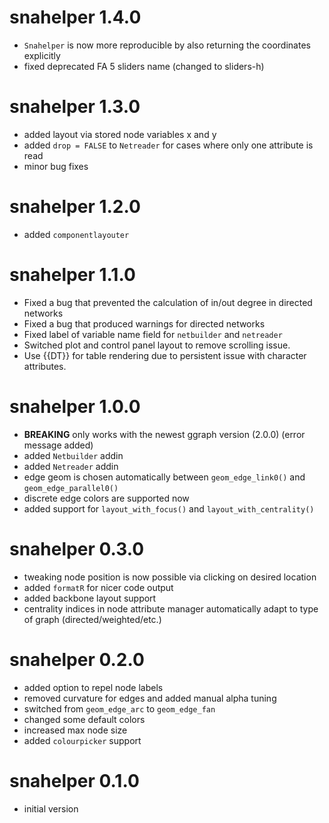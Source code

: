 # snahelper 1.4.0

* `Snahelper` is now more reproducible by also returning the coordinates explicitly
* fixed deprecated FA 5 sliders name (changed to sliders-h)

# snahelper 1.3.0

* added layout via stored node variables x and y 
* added `drop = FALSE` to `Netreader` for cases where only one attribute is read
* minor bug fixes

# snahelper 1.2.0

* added `componentlayouter`

# snahelper 1.1.0

* Fixed a bug that prevented the calculation of in/out degree in directed networks  
* Fixed a bug that produced warnings for directed networks
* Fixed label of variable name field for `netbuilder` and `netreader`
* Switched plot and control panel layout to remove scrolling issue. 
* Use {{DT}} for table rendering due to persistent issue with character attributes.

# snahelper 1.0.0

* **BREAKING** only works with the newest ggraph version (2.0.0) (error message added)
* added `Netbuilder` addin
* added `Netreader` addin
* edge geom is chosen automatically between `geom_edge_link0()` and `geom_edge_parallel0()`
* discrete edge colors are supported now
* added support for `layout_with_focus()` and `layout_with_centrality()`

# snahelper 0.3.0

* tweaking node position is now possible via clicking on desired location
* added `formatR` for nicer code output
* added backbone layout support
* centrality indices in node attribute manager automatically adapt to type of graph (directed/weighted/etc.)

# snahelper 0.2.0

* added option to repel node labels
* removed curvature for edges and added manual alpha tuning
* switched from `geom_edge_arc` to `geom_edge_fan`
* changed some default colors
* increased max node size
* added `colourpicker` support

# snahelper 0.1.0

* initial version
